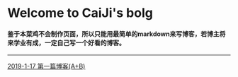 <style type="text/css">
    @import"./mystyle.css";
</style>
# Welcome to CaiJi's bolg

#### 鉴于本菜鸡不会制作页面，所以只能用最简单的markdown来写博客，若博主将来学业有成，一定自己写一个好看的博客。

------------------------

[2019-1-17 第一篇博客(A+B)](./2019/1/2019-1-17.md)
